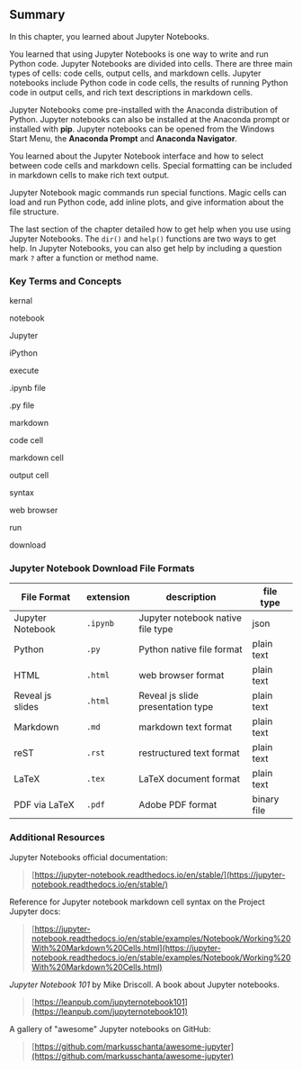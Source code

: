 
## Summary
In this chapter, you learned about Jupyter Notebooks.

You learned that using Jupyter Notebooks is one way to write and run Python code. Jupyter Notebooks are divided into cells. There are three main types of cells: code cells, output cells, and markdown cells. Jupyter notebooks include Python code in code cells, the results of running Python code in output cells, and rich text descriptions in markdown cells.

Jupyter Notebooks come pre-installed with the Anaconda distribution of Python. Jupyter notebooks can also be installed at the Anaconda prompt or installed with **pip**. Jupyter notebooks can be opened from the Windows Start Menu, the **Anaconda Prompt** and **Anaconda Navigator**.

You learned about the Jupyter Notebook interface and how to select between code cells and markdown cells. Special formatting can be included in markdown cells to make rich text output.

Jupyter Notebook magic commands run special functions. Magic cells can load and run Python code, add inline plots, and give information about the file structure.  

The last section of the chapter detailed how to get help when you use using Jupyter Notebooks. The ```dir()``` and ```help()``` functions are two ways to get help. In Jupyter Notebooks, you can also get help by including a question mark ```?``` after a function or method name.
### Key Terms and Concepts
kernal

notebook

Jupyter

iPython

execute

.ipynb file

.py file

markdown

code cell

markdown cell

output cell

syntax

web browser

run

download

### Jupyter Notebook Download File Formats

| File Format | extension | description | file type |
| --- | --- | --- | --- |
| Jupyter Notebook | ```.ipynb``` | Jupyter notebook native file type | json |
| Python | ```.py``` | Python native file format | plain text |
| HTML | ```.html``` | web browser format | plain text |
| Reveal js slides | ```.html``` | Reveal js slide presentation type | plain text |
| Markdown | ```.md``` | markdown text format | plain text |
| reST | ```.rst``` | restructured text format | plain text |
| LaTeX | ```.tex``` | LaTeX document format | plain text |
| PDF via LaTeX | ```.pdf``` | Adobe PDF format | binary file |
### Additional Resources
Jupyter Notebooks official documentation: 

 > [https://jupyter-notebook.readthedocs.io/en/stable/](https://jupyter-notebook.readthedocs.io/en/stable/)

Reference for Jupyter notebook markdown cell syntax on the Project Jupyter docs:

 > [https://jupyter-notebook.readthedocs.io/en/stable/examples/Notebook/Working%20With%20Markdown%20Cells.html](https://jupyter-notebook.readthedocs.io/en/stable/examples/Notebook/Working%20With%20Markdown%20Cells.html)

_Jupyter Notebook 101_ by Mike Driscoll. A book about Jupyter notebooks.

 > [https://leanpub.com/jupyternotebook101](https://leanpub.com/jupyternotebook101)

A gallery of "awesome" Jupyter notebooks on GitHub:

 > [https://github.com/markusschanta/awesome-jupyter](https://github.com/markusschanta/awesome-jupyter)
 

